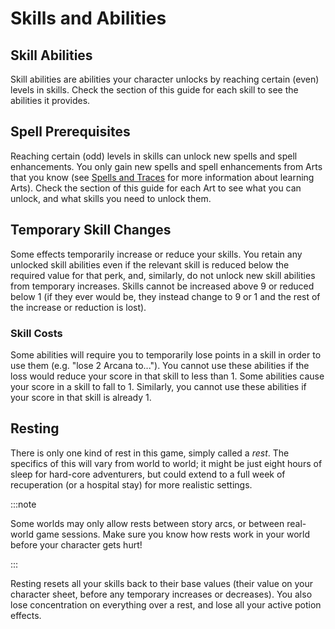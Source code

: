 # Skills and Abilities

## Skill Abilities

Skill abilities are abilities your character unlocks by reaching certain (even) levels in skills. Check the section of this guide for each skill to see the abilities it provides.

## Spell Prerequisites

Reaching certain (odd) levels in skills can unlock new spells and spell enhancements. You only gain new spells and spell enhancements from Arts that you know (see [Spells and Traces](/guide/spellcasting) for more information about learning Arts). Check the section of this guide for each Art to see what you can unlock, and what skills you need to unlock them.

## Temporary Skill Changes

Some effects temporarily increase or reduce your skills. You retain any unlocked skill abilities even if the relevant skill is reduced below the required value for that perk, and, similarly, do not unlock new skill abilities from temporary increases. Skills cannot be increased above 9 or reduced below 1 (if they ever would be, they instead change to 9 or 1 and the rest of the increase or reduction is lost).

### Skill Costs

Some abilities will require you to temporarily lose points in a skill in order to use them (e.g. "lose 2 Arcana to..."). You cannot use these abilities if the loss would reduce your score in that skill to less than 1.
Some abilities cause your score in a skill to fall to 1. Similarly, you cannot use these abilities if your score in that skill is already 1.

## Resting

There is only one kind of rest in this game, simply called a _rest_. The specifics of this will vary from world to world; it might be just eight hours of sleep for hard-core adventurers, but could extend to a full week of recuperation (or a hospital stay) for more realistic settings.

:::note

Some worlds may only allow rests between story arcs, or between real-world game sessions. Make sure you know how rests work in your world before your character gets hurt!

:::

Resting resets all your skills back to their base values (their value on your character sheet, before any temporary increases or decreases). You also lose concentration on everything over a rest, and lose all your active potion effects.
